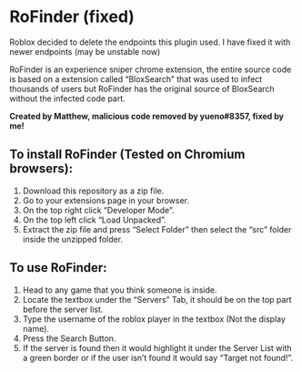# RoFinder (fixed)

Roblox decided to delete the endpoints this plugin used. I have fixed it with newer endpoints (may be unstable now)

RoFinder is an experience sniper chrome extension, the entire source code is based on a extension called “BloxSearch” that was used to infect thousands of users but RoFinder has the original source of BloxSearch without the infected code part.

**Created by Matthew, malicious code removed by yueno#8357, fixed by me!**

## To install RoFinder (Tested on Chromium browsers):
  1. Download this repository as a zip file.
  1. Go to your extensions page in your browser.
  2. On the top right click “Developer Mode”.
  3. On the top left click “Load Unpacked”.
  4. Extract the zip file and press “Select Folder” then select the “src” folder inside the unzipped folder.
 
## To use RoFinder:
  1. Head to any game that you think someone is inside.
  2. Locate the textbox under the “Servers” Tab, it should be on the top part before the server list.
  3. Type the username of the roblox player in the textbox (Not the display name).
  4. Press the Search Button.
  5. If the server is found then it would highlight it under the Server List with a green border or if the user isn’t found it would say “Target not found!”.

